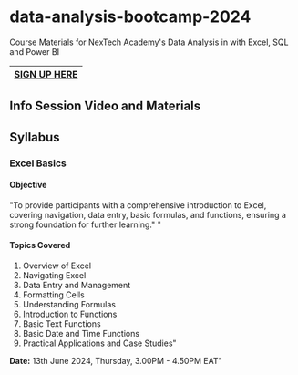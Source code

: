 # data-analysis-bootcamp-2024
Course Materials for NexTech Academy's Data  Analysis in with Excel, SQL and Power BI



| [**SIGN UP HERE**](https://forms.gle/eZDj4UpESg8sCnEF8) |
|----------------------------------------------------------|

## Info Session Video and Materials


## Syllabus

### Excel Basics	

 #### Objective 
"To provide participants with a
 comprehensive introduction to Excel, 
covering navigation, data entry, 
basic formulas, and functions, 
ensuring a strong foundation for further learning."	"

#### Topics Covered
1. Overview of Excel
2. Navigating Excel
3. Data Entry and Management
4. Formatting Cells
5. Understanding Formulas
6. Introduction to Functions
7. Basic Text Functions
8. Basic Date and Time Functions
9. Practical Applications and Case Studies"	


**Date:** 13th June 2024, Thursday, 
3.00PM - 4.50PM EAT"



